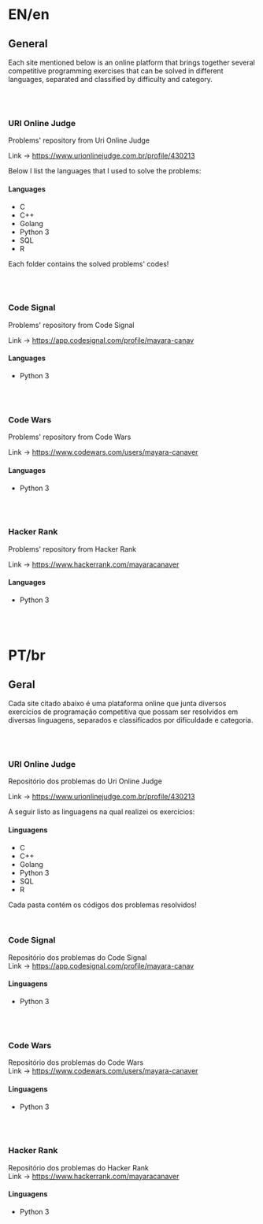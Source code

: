 <h1>EN/en</h1>
<h2>General</h2>

Each site mentioned below is an online platform that brings together several competitive programming exercises that can be solved in different languages, separated and classified by difficulty and category.

<br><br>

<h3>URI Online Judge</h3>

Problems' repository from Uri Online Judge

Link -> https://www.urionlinejudge.com.br/profile/430213

Below I list the languages that I used to solve the problems:

<h4>Languages</h4>
  <ul>
    <li>C</li>
    <li>C++</li>
    <li>Golang</li>
    <li>Python 3</li>
    <li>SQL</li>
    <li>R</li>
  </ul>
  
Each folder contains the solved problems' codes!

<br><br>

<h3>Code Signal</h3>

Problems' repository from Code Signal

Link -> https://app.codesignal.com/profile/mayara-canav

<h4>Languages</h4>
  <ul>
    <li>Python 3</li>
  </ul>
  
<br><br>

<h3>Code Wars</h3>

Problems' repository from Code Wars

Link -> https://www.codewars.com/users/mayara-canaver

<h4>Languages</h4>
  <ul>
    <li>Python 3</li>
  </ul>
  
<br><br>

<h3>Hacker Rank</h3>

Problems' repository from Hacker Rank

Link -> https://www.hackerrank.com/mayaracanaver

<h4>Languages</h4>
  <ul>
    <li>Python 3</li>
  </ul>  
  
<br><br>

<h1>PT/br</h1>  
<h2>Geral</h2>
  
Cada site citado abaixo é uma plataforma online que junta diversos exercícios de programação competitiva que possam ser resolvidos em diversas linguagens, separados e classificados por dificuldade e categoria.

<br><br>

<h3>URI Online Judge</h3>

Repositório dos problemas do Uri Online Judge

Link -> https://www.urionlinejudge.com.br/profile/430213

A seguir listo as linguagens na qual realizei os exercícios:

<h4>Linguagens</h4>
  <ul>
    <li>C</li>
    <li>C++</li>
    <li>Golang</li>
    <li>Python 3</li>
    <li>SQL</li>
    <li>R</li>
  </ul>
  
Cada pasta contém os códigos dos problemas resolvidos!

<br>

<h3>Code Signal</h3>

Repositório dos problemas do Code Signal
<br>
Link -> https://app.codesignal.com/profile/mayara-canav

<h4>Linguagens</h4>
  <ul>
    <li>Python 3</li>
  </ul>
  
<br><br>

<h3>Code Wars</h3>

Repositório dos problemas do Code Wars
<br>
Link -> https://www.codewars.com/users/mayara-canaver

<h4>Linguagens</h4>
  <ul>
    <li>Python 3</li>
  </ul>
  
<br><br>

<h3>Hacker Rank</h3>

Repositório dos problemas do Hacker Rank
<br>
Link -> https://www.hackerrank.com/mayaracanaver

<h4>Linguagens</h4>
  <ul>
    <li>Python 3</li>
  </ul>
  
<br><br>
